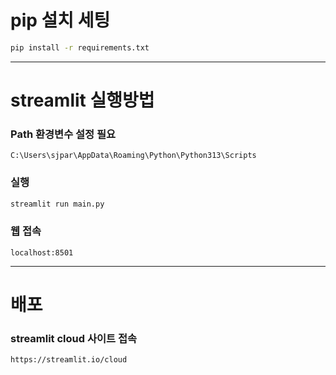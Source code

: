 # pip 설치 세팅
```bash
pip install -r requirements.txt
```

---

# streamlit 실행방법
### Path 환경변수 설정 필요
```
C:\Users\sjpar\AppData\Roaming\Python\Python313\Scripts
```

### 실행
```bash
streamlit run main.py
```

### 웹 접속
```
localhost:8501
```

---

# 배포
### streamlit cloud 사이트 접속
```
https://streamlit.io/cloud
```